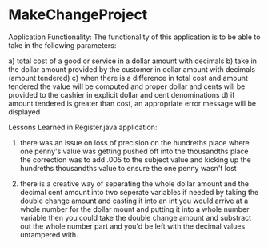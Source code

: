 # MakeChangeProject

Application Functionality:
The functionality of this application is to be able to take in the following parameters:

a) total cost of a good or service in a dollar amount with decimals
b) take in the dollar amount provided by the customer in dollar amount with decimals (amount tendered)
c) when there is a difference in total cost and amount tendered the value will be computed and proper dollar and cents will be provided to 
the cashier in explicit dollar and cent denominations
d) if amount tendered is greater than cost, an appropriate error message will be displayed 


Lessons Learned in Register.java application: 
1) there was an issue on loss of precision on the hundreths place where one penny's value was getting pushed off into the thousandths place
the correction was to add .005 to the subject value and kicking up the hundreths thousandths value to ensure the one penny wasn't lost

2) there is a creative way of seperating the whole dollar amount and the decimal cent amount into two seperate variables if needed by
taking the double change amount and casting it into an int you would arrive at a whole number for the dollar mount and putting it into a whole number variable
then you could take the double change amount and substract out the whole number part and you'd be left with the decimal values untampered with.

 

